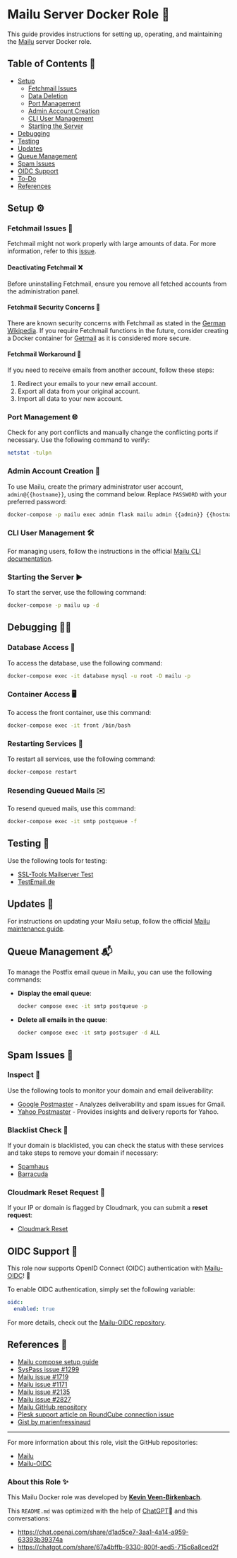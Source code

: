 # Mailu Server Docker Role 🚀

This guide provides instructions for setting up, operating, and maintaining the [Mailu](https://mailu.io/) server Docker role.

## Table of Contents 📖

- [Setup](#setup)
  - [Fetchmail Issues](#fetchmail-issues)
  - [Data Deletion](#data-deletion)
  - [Port Management](#port-management)
  - [Admin Account Creation](#admin-account-creation)
  - [CLI User Management](#cli-user-management)
  - [Starting the Server](#starting-the-server)
- [Debugging](#debugging)
- [Testing](#testing)
- [Updates](#updates)
- [Queue Management](#queue-management)
- [Spam Issues](#spam-issues)
- [OIDC Support](#oidc-support)
- [To-Do](#to-do)
- [References](#references)

## Setup ⚙️

### Fetchmail Issues 📨

Fetchmail might not work properly with large amounts of data. For more information, refer to this [issue](https://github.com/Mailu/Mailu/issues/1719).

#### Deactivating Fetchmail ❌

Before uninstalling Fetchmail, ensure you remove all fetched accounts from the administration panel.

#### Fetchmail Security Concerns 🔐

There are known security concerns with Fetchmail as stated in the [German Wikipedia](https://de.wikipedia.org/wiki/Fetchmail). If you require Fetchmail functions in the future, consider creating a Docker container for [Getmail](https://en.wikipedia.org/wiki/Getmail) as it is considered more secure.

#### Fetchmail Workaround 🔄

If you need to receive emails from another account, follow these steps:

1. Redirect your emails to your new email account.
2. Export all data from your original account.
3. Import all data to your new account.

### Port Management 🌐

Check for any port conflicts and manually change the conflicting ports if necessary. Use the following command to verify:

```bash
netstat -tulpn
```

### Admin Account Creation 👤

To use Mailu, create the primary administrator user account, `admin@{{hostname}}`, using the command below. Replace `PASSWORD` with your preferred password:

```bash
docker-compose -p mailu exec admin flask mailu admin {{admin}} {{hostname}} PASSWORD
```

### CLI User Management 🛠️

For managing users, follow the instructions in the official [Mailu CLI documentation](https://mailu.io/master/cli.html).

### Starting the Server ▶️

To start the server, use the following command:

```bash
docker-compose -p mailu up -d
```

## Debugging 🕵️‍♂️

### Database Access 📂

To access the database, use the following command:

```bash
docker-compose exec -it database mysql -u root -D mailu -p
```

### Container Access 🖥️

To access the front container, use this command:

```bash
docker-compose exec -it front /bin/bash
```

### Restarting Services 🔄

To restart all services, use the following command:

```bash
docker-compose restart
```

### Resending Queued Mails ✉️

To resend queued mails, use this command:

```bash
docker-compose exec -it smtp postqueue -f
```

## Testing 🧪

Use the following tools for testing:

- [SSL-Tools Mailserver Test](https://de.ssl-tools.net/mailservers/)
- [TestEmail.de](http://testemail.de/)

## Updates 🔄

For instructions on updating your Mailu setup, follow the official [Mailu maintenance guide](https://mailu.io/master/maintain.html).

## Queue Management 📬

To manage the Postfix email queue in Mailu, you can use the following commands:

- **Display the email queue**:

  ```bash
  docker compose exec -it smtp postqueue -p
  ```

- **Delete all emails in the queue**:

  ```bash
  docker compose exec -it smtp postsuper -d ALL
  ```

## Spam Issues 🚨

### Inspect 🔎

Use the following tools to monitor your domain and email deliverability:

- [Google Postmaster](https://postmaster.google.com/) - Analyzes deliverability and spam issues for Gmail.
- [Yahoo Postmaster](https://postmaster.yahooinc.com) - Provides insights and delivery reports for Yahoo.

### Blacklist Check 🚫

If your domain is blacklisted, you can check the status with these services and take steps to remove your domain if necessary:

- [Spamhaus](https://check.spamhaus.org/)
- [Barracuda](https://www.barracudacentral.org/lookups)

### Cloudmark Reset Request 🔄

If your IP or domain is flagged by Cloudmark, you can submit a **reset request**:

- [Cloudmark Reset](https://csi.cloudmark.com/en/reset/)

## OIDC Support 🔐

This role now supports OpenID Connect (OIDC) authentication with [Mailu-OIDC](https://github.com/heviat/Mailu-OIDC)! 🎉

To enable OIDC authentication, simply set the following variable:

```yaml
oidc:
  enabled: true
```

For more details, check out the [Mailu-OIDC repository](https://github.com/heviat/Mailu-OIDC/tree/2024.06).

## References 🔗
- [Mailu compose setup guide](https://mailu.io/1.7/compose/setup.html)
- [SysPass issue #1299](https://github.com/nuxsmin/sysPass/issues/1299)
- [Mailu issue #1719](https://github.com/Mailu/Mailu/issues/1719)
- [Mailu issue #1171](https://github.com/Mailu/Mailu/issues/1171)
- [Mailu issue #2135](https://github.com/Mailu/Mailu/issues/2135)
- [Mailu issue #2827](https://github.com/Mailu/Mailu/issues/2827)
- [Mailu GitHub repository](https://github.com/Mailu/Mailu)
- [Plesk support article on RoundCube connection issue](https://support.plesk.com/hc/en-us/articles/115001264814-Unable-to-log-into-RoundCube-Connection-to-storage-server-failed)
- [Gist by marienfressinaud](https://gist.github.com/marienfressinaud/f284a59b18aad395eb0de2d22836ae6b)

---

For more information about this role, visit the GitHub repositories:
- [Mailu](https://github.com/kevinveenbirkenbach/cymais/tree/master/roles/docker-mailu)
- [Mailu-OIDC](https://github.com/heviat/Mailu-OIDC)

### About this Role ✨

This Mailu Docker role was developed by **[Kevin Veen-Birkenbach](https://veen.world)**.

This `README.md` was optimized with the help of [ChatGPT](https://chat.openai.com)🚀 and this conversations: 

- https://chat.openai.com/share/d1ad5ce7-3aa1-4a14-a959-63393b39374a
- https://chatgpt.com/share/67a4bffb-9330-800f-aed5-715c6a8ced2f